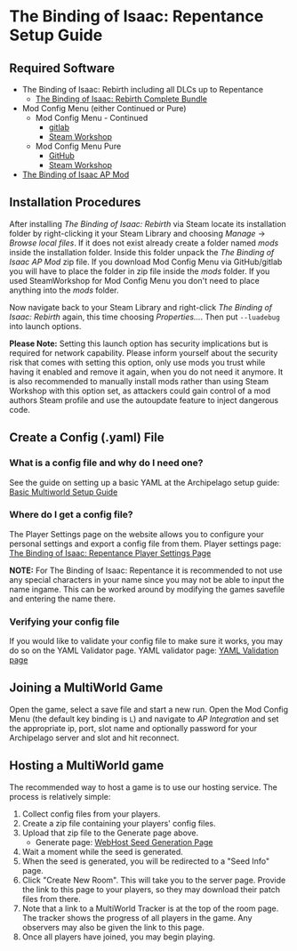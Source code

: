 # The Binding of Isaac: Repentance Setup Guide

## Required Software

- The Binding of Isaac: Rebirth including all DLCs up to Repentance
  - [The Binding of Isaac: Rebirth Complete Bundle](https://store.steampowered.com/bundle/2405/The_Binding_of_Isaac_Rebirth_Complete_Bundle/)
- Mod Config Menu (either Continued or Pure)
  - Mod Config Menu - Continued
    - [gitlab](https://gitlab.com/Chifilly/bindingofisaac-modconfigmenu)
    - [Steam Workshop](https://steamcommunity.com/sharedfiles/filedetails/?id=2487535818)
  - Mod Config Menu Pure
    - [GitHub](https://github.com/Zamiell/isaac-mod-config-menu)
    - [Steam Workshop](https://steamcommunity.com/sharedfiles/filedetails/?id=2681875787)
- [The Binding of Isaac AP Mod](https://github.com/Cyb3RGER/TBoI-AP-Mod/releases)

## Installation Procedures

After installing *The Binding of Isaac: Rebirth* via Steam locate its installation folder by right-clicking it your
Steam Library and choosing *Manage* -> *Browse local files*. If it does not exist already create a folder named *mods*
inside the installation folder. Inside this folder unpack the *The Binding of Isaac AP Mod* zip file. If you download 
Mod Config Menu via GitHub/gitlab you will have to place the folder in zip file inside the *mods* folder. 
If you used SteamWorkshop for Mod Config Menu you don't need to place anything into the *mods* folder.

Now navigate back to your Steam Library and right-click *The Binding of Isaac: Rebirth* again, this time choosing 
*Properties...*. Then put ``--luadebug`` into launch options. 

**Please Note:** Setting this launch option has security implications but is required for network capability. Please 
inform yourself about the security risk that comes with setting this option, only use mods you trust while having it 
enabled and remove it again, when you do not need it anymore. It is also recommended to manually install mods rather 
than using Steam Workshop with this option set, as attackers could gain control of a mod authors Steam profile and use 
the autoupdate feature to inject dangerous code.


## Create a Config (.yaml) File

### What is a config file and why do I need one?

See the guide on setting up a basic YAML at the Archipelago setup
guide: [Basic Multiworld Setup Guide](/tutorial/Archipelago/setup/en)

### Where do I get a config file?

The Player Settings page on the website allows you to configure your personal settings and export a config file from
them. Player settings page: [The Binding of Isaac: Repentance Player Settings Page](/games/The%20Binding%20of%20Isaac%20Repentance/player-settings)

**NOTE:** For The Binding of Isaac: Repentance it is recommended to not use any special characters in your name since
you may not be able to input the name ingame. This can be worked around by modifying the games savefile and 
entering the name there. 

### Verifying your config file

If you would like to validate your config file to make sure it works, you may do so on the YAML Validator page. YAML
validator page: [YAML Validation page](/mysterycheck)

## Joining a MultiWorld Game

Open the game, select a save file and start a new run. Open the Mod Config Menu (the default key binding is ``L``) and 
navigate to *AP Integration* and set the appropriate ip, port, slot name and optionally password for your Archipelago 
server and slot and hit reconnect.

## Hosting a MultiWorld game

The recommended way to host a game is to use our hosting service. The process is relatively simple:

1. Collect config files from your players.
2. Create a zip file containing your players' config files.
3. Upload that zip file to the Generate page above.
    - Generate page: [WebHost Seed Generation Page](/generate)
4. Wait a moment while the seed is generated.
5. When the seed is generated, you will be redirected to a "Seed Info" page.
6. Click "Create New Room". This will take you to the server page. Provide the link to this page to your players, so
   they may download their patch files from there.
7. Note that a link to a MultiWorld Tracker is at the top of the room page. The tracker shows the progress of all
   players in the game. Any observers may also be given the link to this page.
8. Once all players have joined, you may begin playing.

